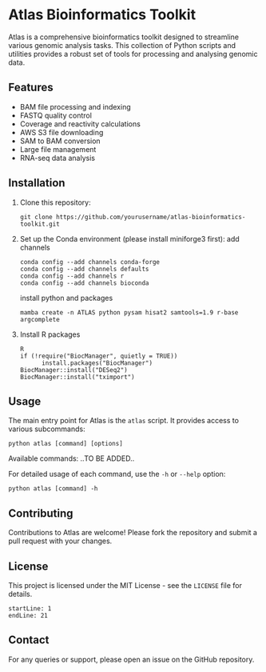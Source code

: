 # Atlas Bioinformatics Toolkit

Atlas is a comprehensive bioinformatics toolkit designed to streamline various genomic analysis tasks. This collection of Python scripts and utilities provides a robust set of tools for processing and analysing genomic data.

## Features

- BAM file processing and indexing
- FASTQ quality control
- Coverage and reactivity calculations
- AWS S3 file downloading
- SAM to BAM conversion
- Large file management
- RNA-seq data analysis

## Installation

1. Clone this repository:
   ```
   git clone https://github.com/yourusername/atlas-bioinformatics-toolkit.git
   ```

2. Set up the Conda environment (please install miniforge3 first):
   add channels
   ```
   conda config --add channels conda-forge
   conda config --add channels defaults
   conda config --add channels r
   conda config --add channels bioconda
   ```

   install python and packages
   ```
   mamba create -n ATLAS python pysam hisat2 samtools=1.9 r-base argcomplete
   ```

3. Install R packages
   ```
   R
   if (!require("BiocManager", quietly = TRUE))
         install.packages("BiocManager")
   BiocManager::install("DESeq2")
   BiocManager::install("tximport")
   ```

## Usage

The main entry point for Atlas is the `atlas` script. It provides access to various subcommands:

```
python atlas [command] [options]
```

Available commands:
..TO BE ADDED..

For detailed usage of each command, use the `-h` or `--help` option:

```
python atlas [command] -h
```

## Contributing

Contributions to Atlas are welcome! Please fork the repository and submit a pull request with your changes.

## License

This project is licensed under the MIT License - see the `LICENSE` file for details.

```
startLine: 1
endLine: 21
```

## Contact

For any queries or support, please open an issue on the GitHub repository.